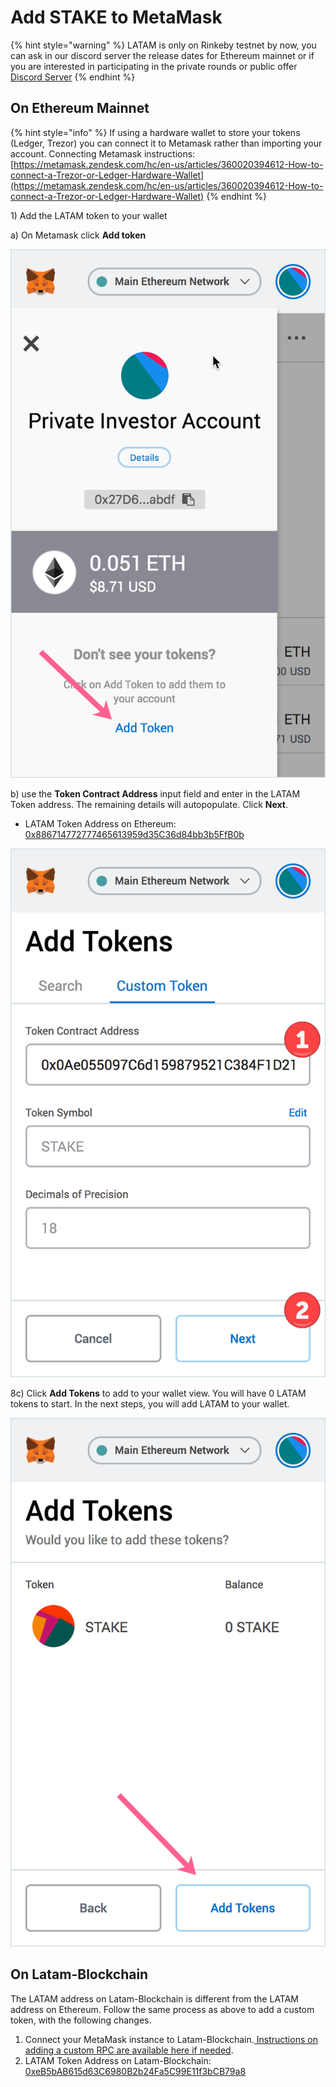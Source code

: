# Add STAKE to MetaMask

{% hint style="warning" %}
LATAM is only on Rinkeby testnet by now, you can ask in our discord server the release dates for Ethereum mainnet or if you are interested in participating in the private rounds or public offer [Discord Server](https://discord.gg/TncBuWdY6B)
{% endhint %}

## On Ethereum Mainnet

{% hint style="info" %}
If using a hardware wallet to store your tokens \(Ledger, Trezor\) you can connect it to Metamask rather than importing your account. Connecting Metamask instructions: [https://metamask.zendesk.com/hc/en-us/articles/360020394612-How-to-connect-a-Trezor-or-Ledger-Hardware-Wallet](https://metamask.zendesk.com/hc/en-us/articles/360020394612-How-to-connect-a-Trezor-or-Ledger-Hardware-Wallet)
{% endhint %}

1\) Add the LATAM token to your wallet

a\) On Metamask click **Add token**

![](../../../.gitbook/assets/mm1%20%281%29.png)

b\) use the **Token Contract Address** input field and enter in the LATAM Token address. The remaining details will autopopulate. Click **Next**.

* LATAM Token Address on Ethereum: [0x886714772777465613959d35C36d84bb3b5FfB0b](https://rinkeby.etherscan.io/token/0x886714772777465613959d35C36d84bb3b5FfB0b)

![](../../../.gitbook/assets/mm2.png)

8c\) Click **Add Tokens** to add to your wallet view. You will have 0 LATAM tokens to start. In the next steps, you will add LATAM to your wallet.

![](../../../.gitbook/assets/mm3.png)

## On Latam-Blockchain

The LATAM address on Latam-Blockchain is different from the LATAM address on Ethereum. Follow the same process as above to add a custom token, with the following changes.

1. Connect your MetaMask instance to Latam-Blockchain.[ Instructions on adding a custom RPC are available here if needed](../../../for-users/wallets/metamask/metamask-setup.md).
2. LATAM Token Address on Latam-Blockchain: [0xeB5bAB615d63C6980B2b24Fa5C99E11f3bCB79a8](https://explorer.latam-blockchain.com/tokens/0xeB5bAB615d63C6980B2b24Fa5C99E11f3bCB79a8/token-transfers)

